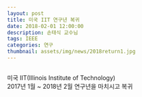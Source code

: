 ```yaml
---
layout: post
title: 미국 IIT 연구년 복귀
date: 2018-02-01 12:00:00
description: 손태식 교수님
tags: IEEE
categories: 연구
thumbnail: assets/img/news/2018return1.jpg
---
```


<img class="img-responsive img-centered" src="img/news/2018return1.jpg" alt="">

<p>미국 IIT(Illinois Institute of Technology)<br> 2017년 1월 ~ 2018년 2월 연구년을 마치시고 복귀</br></p>

